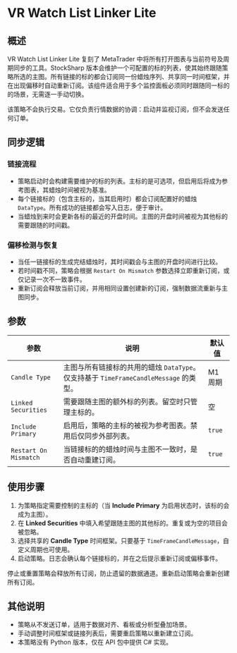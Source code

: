 # VR Watch List Linker Lite

## 概述
VR Watch List Linker Lite 复刻了 MetaTrader 中将所有打开图表与当前符号及周期同步的工具。StockSharp 版本会维护一个可配置的标的列表，使其始终跟随策略所选的主图。所有链接的标的都会订阅同一份蜡烛序列、共享同一时间框架，并在出现偏移时自动重新订阅。该组件适合用于多个监控面板必须同时跟随同一标的的场景，无需逐一手动切换。

该策略不会执行交易。它仅负责行情数据的协调：启动并监视订阅，但不会发送任何订单。

## 同步逻辑
### 链接流程
* 策略启动时会构建需要维护的标的列表。主标的是可选项，但启用后将成为参考图表，其蜡烛时间被视为基准。
* 每个链接标的（包含主标的，当其启用时）都会订阅配置好的蜡烛 `DataType`。所有成功的链接都会写入日志，便于审计。
* 当蜡烛到来时会更新各标的最近的开盘时间。主图的开盘时间被视为其他标的需要跟随的时间戳。

### 偏移检测与恢复
* 当任一链接标的生成完结蜡烛时，其时间戳会与主图的开盘时间进行比较。
* 若时间戳不同，策略会根据 `Restart On Mismatch` 参数选择立即重新订阅，或仅记录一次不一致事件。
* 重新订阅会释放当前订阅，并用相同设置创建新的订阅，强制数据流重新与主图同步。

## 参数
| 参数 | 说明 | 默认值 |
| --- | --- | --- |
| `Candle Type` | 主图与所有链接标的共用的蜡烛 `DataType`。仅支持基于 `TimeFrameCandleMessage` 的类型。 | M1 周期 |
| `Linked Securities` | 需要跟随主图的额外标的列表。留空时只管理主标的。 | 空 |
| `Include Primary` | 启用后，策略的主标的被视为参考图表。禁用后仅同步外部列表。 | `true` |
| `Restart On Mismatch` | 当链接标的的蜡烛时间与主图不一致时，是否自动重建订阅。 | `true` |

## 使用步骤
1. 为策略指定需要控制的主标的（当 **Include Primary** 为启用状态时，该标的会成为主图）。
2. 在 **Linked Securities** 中填入希望跟随主图的其他标的。重复或为空的项目会被忽略。
3. 选择共享的 **Candle Type** 时间框架。只要基于 `TimeFrameCandleMessage`，自定义周期也可使用。
4. 启动策略。日志会确认每个链接标的，并在之后提示重新订阅或偏移事件。

停止或重置策略会释放所有订阅，防止遗留的数据通道。重新启动策略会重新创建所有订阅。

## 其他说明
* 策略从不发送订单，适用于数据对齐、看板或分析型叠加场景。
* 手动调整时间框架或链接列表后，需要重启策略以重新建立订阅。
* 本策略没有 Python 版本，仅在 API 包中提供 C# 实现。
